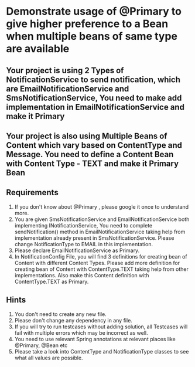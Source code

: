 # Demonstrate usage of @Primary to give higher preference to a Bean when multiple beans of same type are available

## Your project is using 2 Types of NotificationService to send notification, which are EmailNotificationService and SmsNotificationService, You need to make add implementation in EmailNotificationService and make it Primary

## Your project is also using Multiple Beans of Content which vary based on ContentType and Message. You need to define a Content Bean with Content Type - TEXT and make it Primary Bean

## Requirements
1. If you don't know about @Primary , please google it once to understand more.
2. You are given SmsNotificationService and EmailNotificationService both implementing INotificationService, You need to complete sendNotification() method in EmailNotificationService taking help from implementation already present in SmsNotificationService. Please change NotificationType to EMAIL in this implementation.
3. Please declare EmailNotificationService as Primary.
4. In NotificationConfig File, you will find 3 definitions for creating bean of Content with different Content Types. Please add more definition for creating bean of Content with ContentType.TEXT taking help from other implementations. Also make this Content definition with ContentType.TEXT as Primary.

## Hints
1. You don't need to create any new file.
2. Please don't change any dependency in any file.
3. If you will try to run testcases without adding solution, all Testcases will fail with multiple errors which may be incorrect as well.
4. You need to use relevant Spring annotations at relevant places like @Primary, @Bean etc
5. Please take a look into ContentType and NotificationType classes to see what all values are possible.
